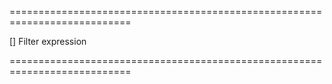 <!--**
/*-------------------------------------------
    Auto-generated file. Do not modify.
-------------------------------------------

**-->
===========================================================================
<!--default-->[]<!--/default-->
<!--type-->Filter expression<!--/type-->
===========================================================================

<!--shortDescription-->

<!--/shortDescription-->

<!--fullDescription-->

<!--/fullDescription-->